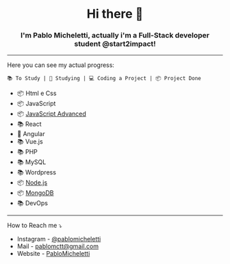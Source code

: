 <h1 align="center">Hi there 🙋</h1>
<h3 align="center">I'm Pablo Micheletti, actually i'm a Full-Stack developer student @start2impact!</h3>

---

Here you can see my actual progress:
```
📚 To Study | 📖 Studying | 💻 Coding a Project | 📦 Project Done
```

- 📦 Html e Css
- 📦 JavaScript
- 📦 [JavaScript Advanced](https://github.com/Palvoluss/JavascriptAdvanced) 
- 📚 React 
- 📖 Angular
- 📚 Vue.js
- 📚 PHP
- 📚 MySQL
- 📚 Wordpress
- 📦 [Node.js](https://github.com/Palvoluss/App-Journey-1)
- 📦 [MongoDB](https://github.com/Palvoluss/App-Journey-1)
- 📚 DevOps

---

How to Reach me ⤵️
- Instagram - [@pablomicheletti](https://www.instagram.com/pablomicheletti/)
- Mail - <pablomctt@gmail.com>
- Website - [PabloMicheletti](http://pablomicheletti.it)
